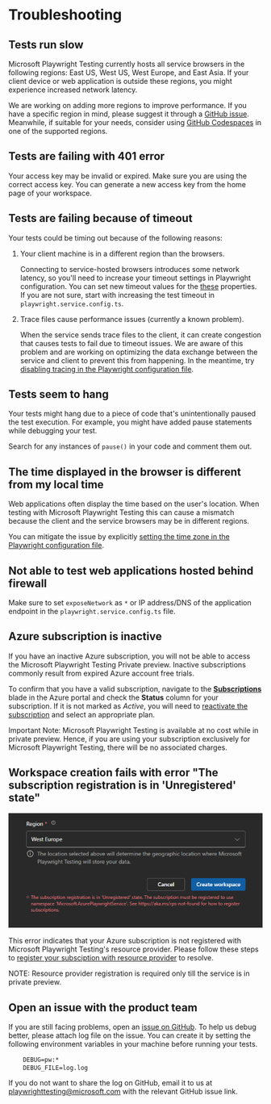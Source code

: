 # Troubleshooting

## Tests run slow 

Microsoft Playwright Testing currently hosts all service browsers in the following regions: East US, West US, West Europe, and East Asia. If your client device or web application is outside these regions, you might experience increased network latency. 

We are working on adding more regions to improve performance. If you have a specific region in mind, please suggest it through a [GitHub issue](https://aka.ms/mpt/feedback). Meanwhile, if suitable for your needs, consider using [GitHub Codespaces](https://docs.github.com/en/codespaces) in one of the supported regions. 

## Tests are failing with 401 error

Your access key may be invalid or expired. Make sure you are using the correct access key. You can generate a new access key from the home page of your workspace. 

## Tests are failing because of timeout

Your tests could be timing out because of the following reasons:    
    
1. Your client machine is in a different region than the browsers. 
    
    Connecting to service-hosted browsers introduces some network latency, so you'll need to increase your timeout settings in Playwright configuration. You can set new timeout values for the [these](https://playwright.dev/docs/test-timeouts) properties. If you are not sure, start with increasing the test timeout in `playwright.service.config.ts`.

2. Trace files cause performance issues (currently a known problem). 
        
    When the service sends trace files to the client, it can create congestion that causes tests to fail due to timeout issues. We are aware of this problem and are working on optimizing the data exchange between the service and client to prevent this from happening. In the meantime, try [disabling tracing in the Playwright configuration file](https://playwright.dev/docs/api/class-testoptions#test-options-trace).

## Tests seem to hang 

Your tests might hang due to a piece of code that's unintentionally paused the test execution. For example, you might have added pause statements while debugging your test.

Search for any instances of `pause()` in your code and comment them out.


## The time displayed in the browser is different from my local time

Web applications often display the time based on the user's location. When testing with Microsoft Playwright Testing this can cause a mismatch because the client and the service browsers may be in different regions.

You can mitigate the issue by explicitly [setting the time zone in the Playwright configuration file](https://playwright.dev/docs/emulation#locale--timezone).

## Not able to test web applications hosted behind firewall

Make sure to set `exposeNetwork` as `*` or IP address/DNS of the application endpoint in the `playwright.service.config.ts` file. 

## Azure subscription is inactive
If you have an inactive Azure subscription, you will not be able to access the Microsoft Playwright Testing Private preview. Inactive subscriptions commonly result from expired Azure account free trials. 

To confirm that you have a valid subscription, navigate to the [**Subscriptions**](https://portal.azure.com/#view/Microsoft_Azure_Billing/SubscriptionsBlade) blade in the Azure portal and check the **Status** column for your subscription. If it is not marked as *Active*, you will need to [reactivate the subscription](https://learn.microsoft.com/azure/cost-management-billing/manage/subscription-disabled) and select an appropriate plan. 

Important Note: Microsoft Playwright Testing is available at no cost while in private preview. Hence, if you are using your subscription exclusively for Microsoft Playwright Testing, there will be no associated charges. 

## Workspace creation fails with error "The subscription registration is in 'Unregistered' state"
![Workspace creation failed](./media/troubleshooting/workspace-create-error.png)

This error indicates that your Azure subscription is not registered with Microsoft Playwright Testing's resource provider. Please follow these steps to [register your subsciption with resource provider](./onboard-subscription.md) to resolve. 

NOTE: Resource provider registration is required only till the service is in private preview. 

## Open an issue with the product team

If you are still facing problems, open an [issue on GitHub](https://aka.ms/mpt/feedback). To help us debug better, please attach log file on the issue. You can create it by setting the following environment variables in your machine before running your tests. 
        
        DEBUG=pw:*  
        DEBUG_FILE=log.log 

If you do not want to share the log on GitHub, email it to us at playwrighttesting@microsoft.com with the relevant GitHub issue link. 

